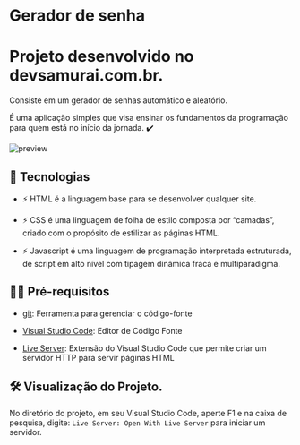 # Gerador de senha

# Projeto desenvolvido no devsamurai.com.br.

Consiste em um gerador de senhas automático e aleatório.

É uma aplicação simples que visa ensinar os fundamentos da programação para quem está no início da jornada. :heavy_check_mark:

![preview](.github/preview.png)

## 🚀 Tecnologias

- ⚡ HTML é a linguagem base para se desenvolver qualquer site.

- ⚡ CSS é uma linguagem de folha de estilo composta por “camadas”, criado com o propósito de estilizar as páginas HTML.

- ⚡ Javascript é uma linguagem de programação interpretada estruturada, de script em alto nível com tipagem dinâmica fraca e multiparadigma.

## ✋🏻 Pré-requisitos

- [git](https://git-scm.com/downloads): Ferramenta para gerenciar o código-fonte

- [Visual Studio Code](https://code.visualstudio.com/): Editor de Código Fonte

- [Live Server](https://marketplace.visualstudio.com/items?itemName=ritwickdey.LiveServer): Extensão do Visual Studio Code que permite criar um servidor HTTP para servir páginas HTML

## :hammer_and_wrench: Visualização do Projeto.

No diretório do projeto, em seu Visual Studio Code, aperte F1 e na caixa de pesquisa, digite: `Live Server: Open With Live Server` para iniciar um servidor.
